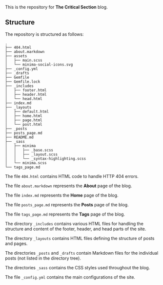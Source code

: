 This is the repository for **The Critical Section** blog.

## Structure
The repository is structured as follows:
```
.
├── 404.html
├── about.markdown
├── assets
│   ├── main.scss
│   └── minima-social-icons.svg
├── _config.yml
├── _drafts
├── Gemfile
├── Gemfile.lock
├── _includes
│   ├── footer.html
│   ├── header.html
│   └── head.html
├── index.md
├── _layouts
│   ├── default.html
│   ├── home.html
│   ├── page.html
│   └── post.html
├── _posts
├── posts_page.md
├── README.md
├── _sass
│   ├── minima
│   │   ├── _base.scss
│   │   ├── _layout.scss
│   │   └── _syntax-highlighting.scss
│   └── minima.scss
└── tags_page.md
```

The file `404.html` contains HTML code to handle HTTP 404 errors.

The file `about.markdown` represents the **About** page of the blog.

The file `index.md` represents the **Home** page of the blog.

The file `posts_page.md` represents the **Posts** page of the blog.

The file `tags_page.md` represents the **Tags** page of the blog.

The directory `_includes` contains various HTML files for handling the structure and content of the footer, header, and head parts of the site.

The directory `_layouts` contains HTML files defining the structure of posts and pages.

The directories `_posts` and `_drafts` contain Markdown files for the individual posts (not listed in the directory tree).

The directories `_sass` contains the CSS styles used throughout the blog.

The file `_config.yml` contains the main configurations of the site.

